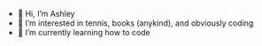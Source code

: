 - 👋 Hi, I’m Ashley
- 👀 I’m interested in tennis, books (anykind), and obviously coding
- 🌱 I’m currently learning how to code

<!---
mfashley/mfashley is a ✨ special ✨ repository because its `README.md` (this file) appears on your GitHub profile.
You can click the Preview link to take a look at your changes.
--->
